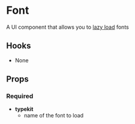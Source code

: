 # Font

A UI component that allows you to [lazy load](https://reactjs.org/docs/code-splitting.html) fonts

## Hooks

-   None

## Props

### Required

-   **typekit**
    -   name of the font to load
